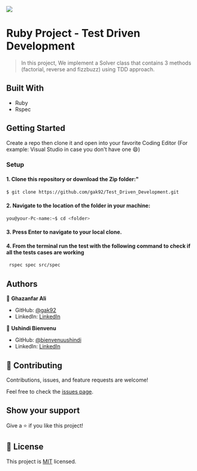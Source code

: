 ![](https://img.shields.io/badge/Microverse-blueviolet)

# Ruby Project - Test Driven Development

> In this project, We implement a Solver class that contains 3 methods (factorial, reverse and fizzbuzz)
> using TDD  approach.

## Built With

- Ruby
- Rspec

## Getting Started

Create a repo then clone it and open into your favorite Coding Editor
(For example: Visual Studio in case you don't have one :smile:)

### Setup

#### 1. Clone this repository or download the Zip folder:"

```bash command
$ git clone https://github.com/gak92/Test_Driven_Development.git
```
#### 2. Navigate to the location of the folder in your machine:
```bash command
you@your-Pc-name:~$ cd <folder>
```
#### 3. Press Enter to navigate to your local clone.
#### 4. From the terminal run the test with the following command to check if all the tests cases are working

```bash command
 rspec spec src/spec
```

## Authors

👤 **Ghazanfar Ali**

- GitHub: [@gak92](https://github.com/gak92)
- LinkedIn: [LinkedIn](https://www.linkedin.com/in/ghazanfar-ali-9a4998a/)

👤 **Ushindi Bienvenu**

- GitHub: [@bienvenuushindi](https://github.com/bienvenuushindi)
- LinkedIn: [LinkedIn](http://www.linkedin.com/in/usbbush)

## 🤝 Contributing

Contributions, issues, and feature requests are welcome!

Feel free to check the [issues page](../../issues/).

## Show your support

Give a ⭐️ if you like this project!

## 📝 License

This project is [MIT](./MIT.md) licensed.
